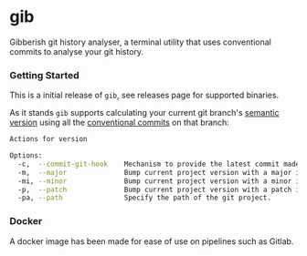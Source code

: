 # gib

Gibberish git history analyser, a terminal utility that uses conventional commits to analyse your git history.

### Getting Started

This is a initial release of `gib`, see releases page for supported binaries.

As it stands `gib` supports calculating your current git branch's [semantic version](https://semver.org/)
using all the [conventional commits](https://www.conventionalcommits.org/en/) on that branch:

```bash
Actions for version

Options:
  -c,  --commit-git-hook    Mechanism to provide the latest commit made to be included in project version calculation.
  -m,  --major              Bump current project version with a major increment.
  -mi, --minor              Bump current project version with a minor increment.
  -p,  --patch              Bump current project version with a patch increment.
  -pa, --path               Specify the path of the git project.
```

### Docker

A docker image has been made for ease of use on pipelines such as Gitlab.
